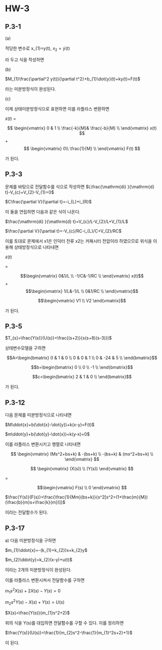 # HW-3
## P.3-1

(a)

적당한 변수로 
 x_{1}=y(t), 
$x_{2}=\dot{y}(t)$

라 두고 식을 작성하면

(b)

$M_{1}\frac{\partial^2 y(t)}{\partial t^2}+b_{1}\dot{y}(t)+ky(t)=F(t)$

라는 미분방정식이 완성된다.

(c)

이제 상태미분방정식으로 표현하면 
이를 라플라스 변환하면

$\dot{x}(t)$ = 

$$
\begin{vmatrix} 
0 & 1 \\ 
\frac{-k}{M}& \frac{-b}{M} \\ 
\end{vmatrix}
x(t) $$
 +
 $$
\begin{vmatrix}
0\\  \frac{1}{M} \\ 
\end{vmatrix} 
 F(t)
 $$

가 된다. 

## P.3-3
문제를 바탕으로 전달함수를 식으로 작성하면 
$L\frac{\mathrm{di} }{\mathrm{d} t}-V_{c}+V_{2}-V_{1}=0$

$C\frac{\partial V}{\partial t}=-i_{L}+i_{R}$

이 둘을 연립하면 다음과 같은 식이 나온다. 

$\frac{\mathrm{di} }{\mathrm{d} t}=V_{c}/L-V_{2}/L+V_{1}/L$

$\frac{\partial V}{\partial t}=-V_{c}/RC-i_{L}/C+V_{2}/RC$

이를 토대로 문제에서 x1은 인덕터 전류 x2는 커패시터 전압이라 하였으므로 위식을 이용해 상태방정식으로 나타내면 

$\dot{x}(t)$
 
=

$$\begin{vmatrix}
 0&1/L  \\
 -1/C&-1/RC  \\
\end{vmatrix} x(t)$$
 +
$$\begin{vmatrix}
 1/L&-1/L  \\
 0&1/RC  \\
\end{vmatrix}$$

$$\begin{vmatrix}
V1 
\\ V2
\end{vmatrix}$$

가 된다.


## P.3-5


$T_{s}=\frac{Y(s)}{U(s)}=\frac{(s+2)}{s(s+8)(s-3)})$

상태변수모델을 구하면 

$$A=\begin{bmatrix}
0 & 1 & 0 \\
0 & 0 & 1 \\
0 & -24 & 5 \\
\end{bmatrix}$$

$$b=\begin{bmatrix}
0  \\
0  \\
-1  \\
\end{bmatrix}$$


$$c=\begin{bmatrix}
2 & 1 & 0 \\
\end{bmatrix}$$

가 된다.


## P.3-12


다음 문제를 미분방정식으로 나타내면

$M\ddot{x}+b(\dot{x}-\dot{y})+k(x-y)=F(t)$

$m\ddot{y}+b(\dot{y}-\dot{x})+k(y-x)=0$

이를 라플라스 변환시키고 행렬로 나타내면

$$
\begin{vmatrix}
(Ms^2+bs+k) & -(bs+k) \\
-(bs+k) & (ms^2+bs+k) \\
\end{vmatrix}
$$

$$
\begin{vmatrix}
(X(s)) \\ (Y(s)) 
\end{vmatrix}
$$

=

$$\begin{vmatrix}
F(s) \\ 0
\end{vmatrix}
$$

$\frac{Y(s)}{F(s)}=\frac{\frac{1}{Mm}(bs+k)}{s^2[s^2=(1+\frac{m}{M})(\frac{b}{m}s+\frac{k}{m})]}$

이라는 전달함수가 된다.

## P.3-17


a) 다음 미분방정식을 구하면

$m_{1}\ddot{x}=-(k_{1}+k_{2})x+k_{2}y$

$m_{2}\ddot{y}=k_{2}(x-y)+u(t)$

이라는 2개의 미분방정식이 완성된다.

이를 라플라스 변환시켜서 전달함수를 구하면

$m_{1}s^2X(s)+2X(s)-Y(s)=0$

$m_{2}s^2Y(s)-X(s)+Y(s)=U(s)$

$X(s)=\frac{Y(s)}{m_{1}s^2+2}$

위의 식을 Y(s)를 대입하면 전달함수를 구할 수 있다. 이를 정리하면

$\frac{Y(s)}{U(s)}=\frac{1}{m_{2}s^2-\frac{1}{m_{1}^2s+2}+1}$

이 된다.


